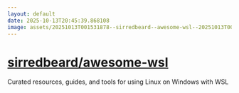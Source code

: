 ```yaml
---
layout: default
date: 2025-10-13T20:45:39.868108
image: assets/20251013T001531878--sirredbeard--awesome-wsl--20251013T002125709--cropped.png
---
```


# [sirredbeard/awesome-wsl](https://github.com/sirredbeard/awesome-wsl)

Curated resources, guides, and tools for using Linux on Windows with WSL

